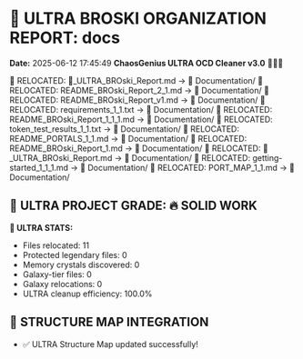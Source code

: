 # 🌌 ULTRA BROSKI ORGANIZATION REPORT: docs
**Date:** 2025-06-12 17:45:49
**ChaosGenius ULTRA OCD Cleaner v3.0** 🧠💜🌌

📁 RELOCATED: 🌌_ULTRA_BROski_Report.md → 📝 Documentation/
📁 RELOCATED: README_BROski_Report_2_1.md → 📝 Documentation/
📁 RELOCATED: README_BROski_Report_v1.md → 📝 Documentation/
📁 RELOCATED: requirements_1_1.txt → 📝 Documentation/
📁 RELOCATED: README_BROski_Report_1_1_1.md → 📝 Documentation/
📁 RELOCATED: token_test_results_1_1.txt → 📝 Documentation/
📁 RELOCATED: README_PORTALS_1_1.md → 📝 Documentation/
📁 RELOCATED: README_BROski_Report_1.md → 📝 Documentation/
📁 RELOCATED: 🌌_ULTRA_BROski_Report.md → 📝 Documentation/
📁 RELOCATED: getting-started_1_1_1.md → 📝 Documentation/
📁 RELOCATED: PORT_MAP_1_1.md → 📝 Documentation/

## 🌌 ULTRA PROJECT GRADE: 🔥 SOLID WORK
**🧠 ULTRA STATS:**
- Files relocated: 11
- Protected legendary files: 0
- Memory crystals discovered: 0
- Galaxy-tier files: 0
- Galaxy relocations: 0
- ULTRA cleanup efficiency: 100.0%

## 🔄 STRUCTURE MAP INTEGRATION
- ✅ ULTRA Structure Map updated successfully!